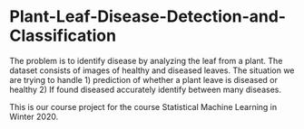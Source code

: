# Plant-Leaf-Disease-Detection-and-Classification
The problem is to identify disease by analyzing the leaf from a plant. The dataset consists of images of healthy and diseased leaves.
The situation we are trying to handle 1) prediction of whether a plant leave is diseased or healthy 2) If found diseased accurately identify between many diseases.

This is our course project for the course Statistical Machine Learning in Winter 2020.
